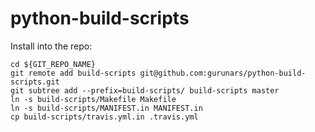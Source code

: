 # python-build-scripts

Install into the repo:

    cd ${GIT_REPO_NAME}
    git remote add build-scripts git@github.com:gurunars/python-build-scripts.git
    git subtree add --prefix=build-scripts/ build-scripts master
    ln -s build-scripts/Makefile Makefile
    ln -s build-scripts/MANIFEST.in MANIFEST.in
    cp build-scripts/travis.yml.in .travis.yml
